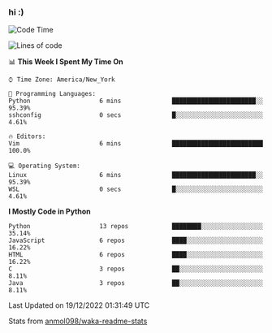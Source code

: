### hi :)

<!--START_SECTION:waka-->
![Code Time](http://img.shields.io/badge/Code%20Time-948%20hrs%2044%20mins-blue)

![Lines of code](https://img.shields.io/badge/From%20Hello%20World%20I%27ve%20Written-601%20Thousand%20lines%20of%20code-blue)

📊 **This Week I Spent My Time On** 

```text
⌚︎ Time Zone: America/New_York

💬 Programming Languages: 
Python                   6 mins              ███████████████████████░░   95.39% 
sshconfig                0 secs              █░░░░░░░░░░░░░░░░░░░░░░░░   4.61%

🔥 Editors: 
Vim                      6 mins              █████████████████████████   100.0%

💻 Operating System: 
Linux                    6 mins              ███████████████████████░░   95.39% 
WSL                      0 secs              █░░░░░░░░░░░░░░░░░░░░░░░░   4.61%

```

**I Mostly Code in Python** 

```text
Python                   13 repos            ████████░░░░░░░░░░░░░░░░░   35.14% 
JavaScript               6 repos             ████░░░░░░░░░░░░░░░░░░░░░   16.22% 
HTML                     6 repos             ████░░░░░░░░░░░░░░░░░░░░░   16.22% 
C                        3 repos             ██░░░░░░░░░░░░░░░░░░░░░░░   8.11% 
Java                     3 repos             ██░░░░░░░░░░░░░░░░░░░░░░░   8.11%

```



 Last Updated on 19/12/2022 01:31:49 UTC
<!--END_SECTION:waka-->

Stats from [anmol098/waka-readme-stats](https://github.com/anmol098/waka-readme-stats)